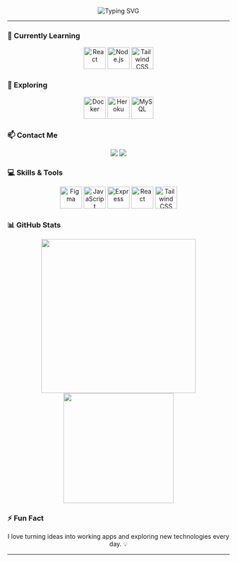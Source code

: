 <p align="center">
  <img src="https://readme-typing-svg.herokuapp.com?font=Fira+Code&size=28&pause=1000&width=600&lines=Hi+there!+I%27m+Nusrath+👋;Web+Developer+%7C+React+Enthusiast+%7C+Full-Stack+Explorer+🚀" alt="Typing SVG"/>
</p>

---

### 🔭 Currently Learning
<p align="center">
  <a href="https://reactjs.org/"><img src="https://cdn.jsdelivr.net/gh/devicons/devicon/icons/react/react-original.svg" width="50" height="50" title="React" class="icon-hover"/></a>
  <a href="https://nodejs.org/"><img src="https://cdn.jsdelivr.net/gh/devicons/devicon/icons/nodejs/nodejs-original.svg" width="50" height="50" title="Node.js" class="icon-hover"/></a>
  <a href="https://tailwindcss.com/"><img src="https://cdn.jsdelivr.net/gh/devicons/devicon/icons/tailwindcss/tailwindcss-plain.svg" width="50" height="50" title="Tailwind CSS" class="icon-hover"/></a>
</p>

### 🌱 Exploring
<p align="center">
  <a href="https://www.docker.com/"><img src="https://cdn.jsdelivr.net/gh/devicons/devicon/icons/docker/docker-original.svg" width="50" height="50" title="Docker" class="icon-hover"/></a>
  <a href="https://www.heroku.com/"><img src="https://cdn.jsdelivr.net/gh/devicons/devicon/icons/heroku/heroku-original.svg" width="50" height="50" title="Heroku" class="icon-hover"/></a>
  <a href="https://www.mysql.com/"><img src="https://cdn.jsdelivr.net/gh/devicons/devicon/icons/mysql/mysql-original.svg" width="50" height="50" title="MySQL" class="icon-hover"/></a>
</p>

### 📫 Contact Me
<p align="center">
  <a href="mailto:nusrathjahan0204@gmail.com"><img src="https://img.shields.io/badge/Email-nusrathjahan0204@gmail.com-c14438?style=for-the-badge&logo=gmail&logoColor=white"/></a>
  <a href="https://www.linkedin.com/in/nusrath-jahan-b292721aa/"><img src="https://img.shields.io/badge/LinkedIn-Nusrath-blue?style=for-the-badge&logo=linkedin&logoColor=white"/></a>
</p>

### 💻 Skills & Tools
<p align="center">
  <a href="https://www.figma.com/"><img src="https://cdn.jsdelivr.net/gh/devicons/devicon/icons/figma/figma-original.svg" width="50" height="50" title="Figma" class="icon-hover"/></a>
  <a href="https://developer.mozilla.org/en-US/docs/Web/JavaScript"><img src="https://cdn.jsdelivr.net/gh/devicons/devicon/icons/javascript/javascript-original.svg" width="50" height="50" title="JavaScript" class="icon-hover"/></a>
  <a href="https://expressjs.com/"><img src="https://cdn.jsdelivr.net/gh/devicons/devicon/icons/express/express-original.svg" width="50" height="50" title="Express" class="icon-hover"/></a>
  <a href="https://reactjs.org/"><img src="https://cdn.jsdelivr.net/gh/devicons/devicon/icons/react/react-original.svg" width="50" height="50" title="React" class="icon-hover"/></a>
  <a href="https://tailwindcss.com/"><img src="https://cdn.jsdelivr.net/gh/devicons/devicon/icons/tailwindcss/tailwindcss-plain.svg" width="50" height="50" title="Tailwind CSS" class="icon-hover"/></a>
</p>

### 📊 GitHub Stats
<p align="center">
  <img src="https://github-readme-stats.vercel.app/api?username=Nusrath&show_icons=true&theme=radical" width="350"/>
  <img src="https://github-readme-stats.vercel.app/api/top-langs/?username=Nusrath&layout=compact&theme=radical" width="250"/>
</p>

### ⚡ Fun Fact
<p align="center">I love turning ideas into working apps and exploring new technologies every day. 💡</p>

---

<!-- CSS hover effect -->
<style>
.icon-hover:hover {
  transform: scale(1.2);
  transition: all 0.3s ease;
}
</style>
